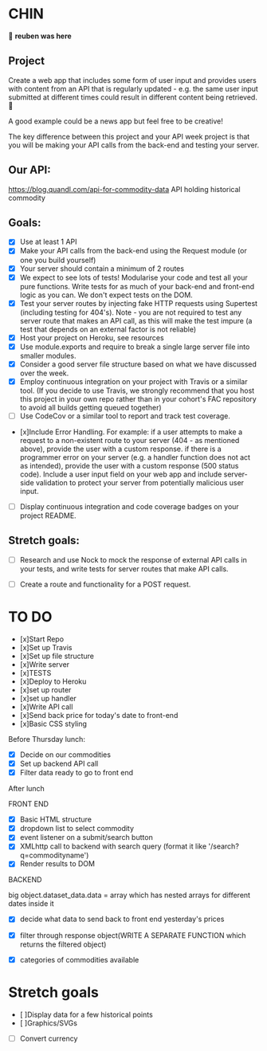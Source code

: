 # CHIN

:guitar: **reuben was here**

## Project

Create a web app that includes some form of user input and provides users with content from an API that is regularly updated - e.g. the same user input submitted at different times could result in different content being retrieved. 💁‍

A good example could be a news app but feel free to be creative!

The key difference between this project and your API week project is that you will be making your API calls from the back-end and testing your server.

## Our API:

https://blog.quandl.com/api-for-commodity-data
API holding historical commodity 

## Goals:
- [x] Use at least 1 API
- [x] Make your API calls from the back-end using the Request module (or one you build yourself)
- [x] Your server should contain a minimum of 2 routes
- [x] We expect to see lots of tests! Modularise your code and test all your pure functions. Write tests for as much of your back-end and front-end logic as you can. We don't expect tests on the DOM.
- [x] Test your server routes by injecting fake HTTP requests using Supertest (including testing for 404's). Note - you are not required to test any server route that makes an API call, as this will make the test impure (a test that depends on an external factor is not reliable)
- [x] Host your project on Heroku, see resources
- [x] Use module.exports and require to break a single large server file into smaller modules.
- [x] Consider a good server file structure based on what we have discussed over the week.
- [x] Employ continuous integration on your project with Travis or a similar tool. (If you decide to use Travis, we strongly recommend that you host this project in your own repo rather than in your cohort's FAC repository to avoid all builds getting queued together)
- [ ] Use CodeCov or a similar tool to report and track test coverage.
- [x]Include Error Handling. For example: if a user attempts to make a request to a non-existent route to your server (404 - as mentioned above), provide the user with a custom response. if there is a programmer error on your server (e.g. a handler function does not act as intended), provide the user with a custom response (500 status code). Include a user input field on your web app and include server-side validation to protect your server from potentially malicious user input.
- [ ] Display continuous integration and code coverage badges on your project README.

## Stretch goals:
- [ ] Research and use Nock to mock the response of external API calls in your tests, and write tests for server routes that make API calls.
- [ ] Create a route and functionality for a POST request.


# TO DO 

- [x]Start Repo 
- [x]Set up Travis 
- [x]Set up file structure 
- [x]Write server 
- [x]TESTS
- [x]Deploy to Heroku 
- [x]set up router
- [x]set up handler 
- [x]Write API call 
- [x]Send back price for today's date to front-end 
- [x]Basic CSS styling 

Before Thursday lunch:
- [x] Decide on our commodities
- [x] Set up backend API call
- [x] Filter data ready to go to front end 

After lunch

FRONT END
- [x] Basic HTML structure 
- [x] dropdown list to select commodity
- [x] event listener on a submit/search button
- [x] XMLhttp call to backend with search query (format it like '/search?q=commodityname')
- [x] Render results to DOM

BACKEND 

big object.dataset_data.data = array which has nested arrays for different dates inside it 

- [x] decide what data to send back to front end
  yesterday's prices
- [x] filter through response object(WRITE A SEPARATE FUNCTION which returns the filtered object)
- [x] categories of commodities available


# Stretch goals 

- [ ]Display data for a few historical points 
- [ ]Graphics/SVGs
- [ ] Convert currency 
